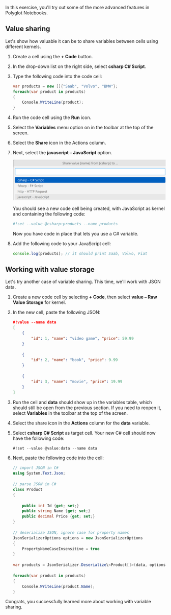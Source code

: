 In this exercise, you'll try out some of the more advanced features in Polyglot Notebooks.

## Value sharing

Let's show how valuable it can be to share variables between cells using different kernels.  

1. Create a cell using the **+ Code** button.
1. In the drop-down list on the right side, select **csharp C# Script**.
1. Type the following code into the code cell:

    ```csharp
    var products = new []{"Saab", "Volvo", "BMW"};
    foreach(var product in products)
    {
        Console.WriteLine(product);
    }
    ```

1. Run the code cell using the **Run** icon.
1. Select the **Variables** menu option on in the toolbar at the top of the screen.
1. Select the **Share** icon in the Actions column.
1. Next, select the **javascript – JavaScript** option.

    ![A screenshot showing the different kernels in Polyglot Notebook.](../media/different-kernels-14.png)

    You should see a new code cell being created, with JavaScript as kernel and containing the following code:

    ```javascript
    #!set --value @csharp:products --name products
    ```

    Now you have code in place that lets you use a C# variable.

1. Add the following code to your JavaScript cell:

    ```javascript
    console.log(products); // it should print Saab, Volvo, Fiat 
    ```

## Working with value storage

Let's try another case of variable sharing. This time, we'll work with JSON data.  

1. Create a new code cell by selecting **+ Code**, then select **value – Raw Value Storage** for kernel.

1. In the new cell, paste the following JSON:

    ```json
    #!value --name data
    [
        {
            "id": 1, "name": "video game", "price": 59.99
        }

        {
            "id": 2, "name": "book", "price": 9.99
        }

        {
            "id": 3, "name": "movie", "price": 19.99
        }
    ]
    ```

1. Run the cell and **data** should show up in the variables table, which should still be open from the previous section. If you need to reopen it, select **Variables** in the toolbar at the top of the screen.

1. Select the share icon in the **Actions** column for the **data** variable.

1. Select **csharp C# Script** as target cell. Your new C# cell should now have the following code:

    ```csharp
    #!set --value @value:data --name data
    ```

1. Next, paste the following code into the cell:

    ```csharp
    // import JSON in C#
    using System.Text.Json;

    // parse JSON in C#
    class Product
    {

        public int Id {get; set;}
        public string Name {get; set;}
        public decimal Price {get; set;}
    }

    // deserialize JSON, ignore case for property names
    JsonSerializerOptions options = new JsonSerializerOptions
    {
        PropertyNameCaseInsensitive = true
    }

    var products = JsonSerializer.Deserialize\<Product[]>(data, options);

    foreach(var product in products)
    {
        Console.WriteLine(product.Name);
    }
    ```

Congrats, you successfully learned more about working with variable sharing.
